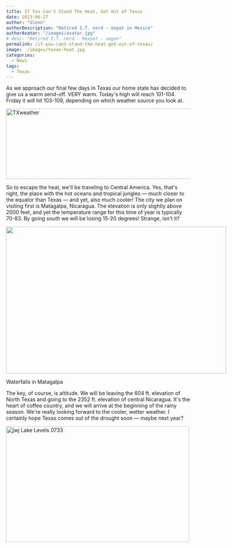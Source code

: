 ```yaml
---
title: If You Can't Stand The Heat, Get Out of Texas
date: 2013-06-27
author: "Glenn"
authorDescription: "Retired I.T. nerd - expat in Mexico"
authorAvatar: "/images/avatar.jpg"
# desc: "Retired I.T. nerd - Mexpat - vegan"
permalink: /if-you-cant-stand-the-heat-get-out-of-texas/
image:  /images/texas-heat.jpg
categories:
  - News
tags:
  - Texas
---
```

As we approach our final few days in Texas our home state has decided to give us a warm send-off. VERY warm. Today's high will reach 101-104. Friday it will hit 103-109, depending on which weather source you look at.

[<img class="aligncenter size-full wp-image-2480" src="https://vagabondians.com/wp-content/uploads/2013/06/TXweather.png" alt="TXweather" width="784" height="192" />][1]

So to escape the heat, we'll be traveling to Central America. Yes, that's right, the place with the hot oceans and tropical jungles &#8212; much closer to the equator than Texas &#8212; and yet, also much cooler! The city we plan on visiting first is Matagalpa, Nicaragua. The elevation is only slightly above 2000 feet, and yet the temperature range for this time of year is typically 70-83. By going *south* we will be losing 15-20 degrees! Strange, isn't it?

<div style="width: 610px" class="wp-caption aligncenter">
  <img src="https://www.nicaragua-magazine.com/wp-content/uploads/2011/08/Best-Matagalpa-Attractions-Waterfall-shadow.jpg" alt="" width="600" height="401" />

  <p class="wp-caption-text">
    Waterfalls in Matagalpa
  </p>
</div>

The key, of course, is altitude. We will be leaving the 604 ft. elevation of North Texas and going to the 2352 ft. elevation of central Nicaragua. It's the heart of coffee country, and we will arrive at the beginning of the rainy season. We're really looking forward to the cooler, wetter weather. I certainly hope Texas comes out of the drought soon &#8212; maybe next year?

[<img class="aligncenter size-full wp-image-2481" src="https://vagabondians.com/wp-content/uploads/2013/06/lakeaustin.jpeg" alt="jwj Lake Levels 0733" width="500" height="316" />][2]

 [1]: https://vagabondians.com/wp-content/uploads/2013/06/TXweather.png
 [2]: https://vagabondians.com/wp-content/uploads/2013/06/lakeaustin.jpeg
